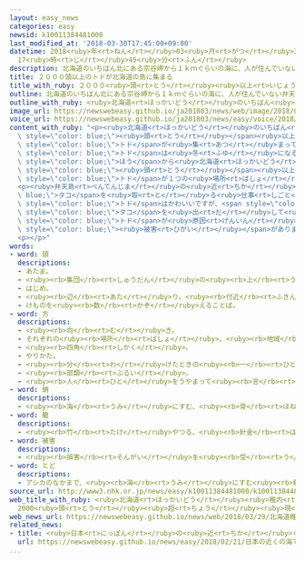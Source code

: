 ```yaml
---
layout: easy_news
categories: easy
newsid: k10011384481000
last_modified_at: '2018-03-30T17:45:00+09:00'
datetime: 2018<ruby>年<rt>ねん</rt></ruby>03<ruby>月<rt>がつ</rt></ruby>30<ruby>日<rt>にち</rt></ruby>
  17<ruby>時<rt>じ</rt></ruby>45<ruby>分<rt>ふん</rt></ruby>
description: 北海道のいちばん北にある宗谷岬から１ｋｍぐらいの海に、人が住んでいない弁天島という島があります。
title: ２０００頭以上のトドが北海道の島に集まる
title_with_ruby: ２０００<ruby>頭<rt>とう</rt></ruby><ruby>以上<rt>いじょう</rt></ruby>のトドが<ruby>北海道<rt>ほっかいどう</rt></ruby>の<ruby>島<rt>しま</rt></ruby>に<ruby>集<rt>あつ</rt></ruby>まる
outline: 北海道のいちばん北にある宗谷岬から１ｋｍぐらいの海に、人が住んでいない弁天島という島があります。
outline_with_ruby: <ruby>北海道<rt>ほっかいどう</rt></ruby>のいちばん<ruby>北<rt>きた</rt></ruby>にある<ruby>宗谷岬<rt>そうやみさき</rt></ruby>から１ｋｍぐらいの<ruby>海<rt>うみ</rt></ruby>に、<ruby>人<rt>ひと</rt></ruby>が<ruby>住<rt>す</rt></ruby>んでいない<ruby>弁天島<rt>べんてんじま</rt></ruby>という<ruby>島<rt>しま</rt></ruby>があります。
image_url: https://newswebeasy.github.io/ja201803/news/web/image/2018/03/29/K10011384481_1803292129_1803292137_01_02.jpg
voice_url: https://newswebeasy.github.io/ja201803/news/easy/voice/2018/03/30/k10011384481000.mp4
content_with_ruby: "<p><ruby>北海道<rt>ほっかいどう</rt></ruby>のいちばん<ruby>北<rt>きた</rt></ruby>にある<ruby>宗谷岬<rt>そうやみさき</rt></ruby>から１ｋｍぐらいの<ruby>海<rt>うみ</rt></ruby>に、<ruby>人<rt>ひと</rt></ruby>が<ruby>住<rt>す</rt></ruby>んでいない<ruby>弁天島<rt>べんてんじま</rt></ruby>という<ruby>島<rt>しま</rt></ruby>があります。２９<ruby>日<rt>にち</rt></ruby>、<ruby>弁天島<rt>べんてんじま</rt></ruby>の<ruby>上<rt>うえ</rt></ruby>や<ruby>近<rt>ちか</rt></ruby>くの<ruby>海<rt>うみ</rt></ruby>に２０００<span\
  \ style=\"color: blue;\"><ruby>頭<rt>とう</rt></ruby></span><ruby>以上<rt>いじょう</rt></ruby>の<span\
  \ style=\"color: blue;\">トド</span>が<ruby>集<rt>あつ</rt></ruby>まっていました。</p>\n<p><span\
  \ style=\"color: blue;\">トド</span>は<ruby>冬<rt>ふゆ</rt></ruby>になると<ruby>北<rt>きた</rt></ruby>の<span\
  \ style=\"color: blue;\">ほう</span>から<ruby>北海道<rt>ほっかいどう</rt></ruby>に<ruby>来<rt>き</rt></ruby>ます。そして、<ruby>暖<rt>あたた</rt></ruby>かくなって<ruby>北<rt>きた</rt></ruby>に<ruby>戻<rt>もど</rt></ruby>る<ruby>前<rt>まえ</rt></ruby>に、<ruby>弁天島<rt>べんてんじま</rt></ruby>にたくさん<ruby>集<rt>あつ</rt></ruby>まります。<ruby>専門家<rt>せんもんか</rt></ruby>は、１０００<span\
  \ style=\"color: blue;\"><ruby>頭<rt>とう</rt></ruby></span><ruby>以上<rt>いじょう</rt></ruby>の<span\
  \ style=\"color: blue;\">トド</span>が１つの<ruby>場所<rt>ばしょ</rt></ruby>に<ruby>集<rt>あつ</rt></ruby>まるのは<ruby>世界<rt>せかい</rt></ruby>でも<ruby>珍<rt>めずら</rt></ruby>しいと<ruby>言<rt>い</rt></ruby>っています。</p>\n\
  <p><ruby>弁天島<rt>べんてんじま</rt></ruby>の<ruby>近<rt>ちか</rt></ruby>くで<span style=\"color:\
  \ blue;\">タコ</span>を<ruby>取<rt>と</rt></ruby>る<ruby>仕事<rt>しごと</rt></ruby>をしている<ruby>男性<rt>だんせい</rt></ruby>は「<span\
  \ style=\"color: blue;\">トド</span>はかわいいですが、<span style=\"color: blue;\">かご</span>の<ruby>中<rt>なか</rt></ruby>から<span\
  \ style=\"color: blue;\">タコ</span>を<ruby>出<rt>だ</rt></ruby>して<ruby>食<rt>た</rt></ruby>べるので、<ruby>困<rt>こま</rt></ruby>っています」と<ruby>話<rt>はな</rt></ruby>しています。おととし４<ruby>月<rt>がつ</rt></ruby>から<ruby>去年<rt>きょねん</rt></ruby>３<ruby>月<rt>がつ</rt></ruby>までの１<ruby>年<rt>ねん</rt></ruby>に<ruby>弁天島<rt>べんてんじま</rt></ruby>の<ruby>近<rt>ちか</rt></ruby>くでは、<span\
  \ style=\"color: blue;\">トド</span>が<ruby>原因<rt>げんいん</rt></ruby>で６<ruby>億<rt>おく</rt></ruby><ruby>円<rt>えん</rt></ruby>ぐらいの<span\
  \ style=\"color: blue;\"><ruby>被害<rt>ひがい</rt></ruby></span>がありました。</p>\n<p></p>\n\
  <p></p>"
words:
- word: 頭
  descriptions:
  - あたま。
  - <ruby><rb>集団</rb><rt>しゅうだん</rt></ruby>の<ruby><rb>上</rb><rt>うえ</rt></ruby>に<ruby><rb>立</rb><rt>た</rt></ruby>つ<ruby><rb>者</rb><rt>もの</rt></ruby>。
  - はじめ。
  - <ruby><rb>辺</rb><rt>あた</rt></ruby>り。<ruby><rb>付近</rb><rt>ふきん</rt></ruby>。
  - けものを<ruby><rb>数</rb><rt>かぞ</rt></ruby>えることば。
- word: 方
  descriptions:
  - <ruby><rb>向</rb><rt>む</rt></ruby>き。
  - それぞれの<ruby><rb>場所</rb><rt>ばしょ</rt></ruby>。<ruby><rb>地域</rb><rt>ちいき</rt></ruby>。
  - <ruby><rb>四角</rb><rt>しかく</rt></ruby>。
  - やりかた。
  - <ruby><rb>分</rb><rt>わ</rt></ruby>けたときの<ruby><rb>一</rb><rt>ひと</rt></ruby>つ。
  - <ruby><rb>部類</rb><rt>ぶるい</rt></ruby>。
  - <ruby><rb>人</rb><rt>ひと</rt></ruby>をうやまって<ruby><rb>言</rb><rt>い</rt></ruby>うことば。かた。
- word: 蛸
  descriptions:
  - <ruby><rb>海</rb><rt>うみ</rt></ruby>にすむ、<ruby><rb>骨</rb><rt>ほね</rt></ruby>のない、やわらかな<ruby><rb>動物</rb><rt>どうぶつ</rt></ruby>。<ruby><rb>物</rb><rt>もの</rt></ruby>に<ruby><rb>吸</rb><rt>す</rt></ruby>いつくいぼ（<ruby><rb>吸盤</rb><rt>きゅうばん</rt></ruby>）のついた<ruby><rb>足</rb><rt>あし</rt></ruby>が<ruby><rb>八本</rb><rt>はちほん</rt></ruby>ある。<ruby><rb>食用</rb><rt>しょくよう</rt></ruby>にする。
- word: 籠
  descriptions:
  - <ruby><rb>竹</rb><rt>たけ</rt></ruby>やつる、<ruby><rb>針金</rb><rt>はりがね</rt></ruby>などを<ruby><rb>編</rb><rt>あ</rt></ruby>んで<ruby><rb>作</rb><rt>つく</rt></ruby>った<ruby><rb>入</rb><rt>い</rt></ruby>れ<ruby><rb>物</rb><rt>もの</rt></ruby>。「ざる」よりも<ruby><rb>底</rb><rt>そこ</rt></ruby>が<ruby><rb>深</rb><rt>ふか</rt></ruby>い。
- word: 被害
  descriptions:
  - <ruby><rb>損害</rb><rt>そんがい</rt></ruby>を<ruby><rb>受</rb><rt>う</rt></ruby>けること。また、<ruby><rb>受</rb><rt>う</rt></ruby>けた<ruby><rb>害</rb><rt>がい</rt></ruby>。
- word: とど
  descriptions:
  - アシカのなかまで、<ruby><rb>海</rb><rt>うみ</rt></ruby>にすむ<ruby><rb>動物</rb><rt>どうぶつ</rt></ruby>。<ruby><rb>体</rb><rt>からだ</rt></ruby>が<ruby><rb>大</rb><rt>おお</rt></ruby>きく、<ruby><rb>三</rb><rt>さん</rt></ruby>メートルくらいになる。<ruby><rb>北太平洋</rb><rt>きたたいせいよう</rt></ruby>にいる。
source_url: http://www3.nhk.or.jp/news/easy/k10011384481000/k10011384481000.html
web_title_with_ruby: <ruby>北海道<rt>ほっかいどう</rt></ruby><ruby>稚内<rt>わっかない</rt></ruby><ruby>沖<rt>おき</rt></ruby>に<ruby>トド<rt>とど</rt></ruby>
  2000<ruby>頭<rt>とう</rt></ruby><ruby>超<rt>ちょう</rt></ruby><ruby>現<rt>あらわ</rt></ruby>る
web_news_url: https://newswebeasy.github.io/news/web/2018/03/29/北海道稚内沖にトド-2000頭超現る
related_news:
- title: <ruby>日本<rt>にっぽん</rt></ruby>の<ruby>近<rt>ちか</rt></ruby>くの<ruby>海<rt>うみ</rt></ruby>で<ruby>珍<rt>めずら</rt></ruby>しいコククジラが<ruby>泳<rt>およ</rt></ruby>いでいた
  url: https://newswebeasy.github.io/news/easy/2018/02/21/日本の近くの海で珍しいコククジラが泳いでいた
...
```

